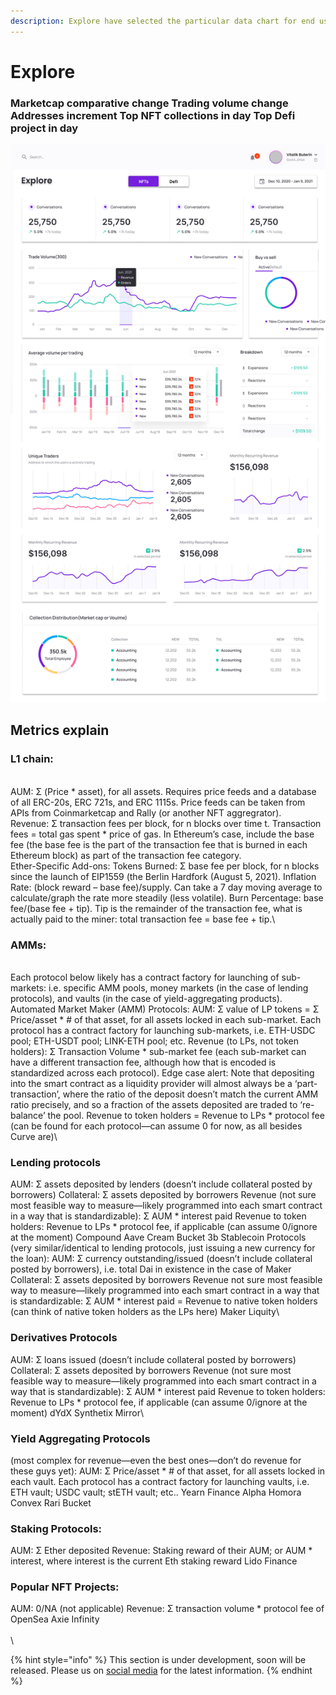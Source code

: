 ```yaml
---
description: Explore have selected the particular data chart for end user,
---
```


# Explore

### &#x20;Marketcap comparative change Trading volume change Addresses increment Top NFT collections in day Top Defi project in day



![](<../../../.gitbook/assets/Dashboard (2).png>)

## Metrics explain

### L1 chain:

\
AUM: Σ (Price \* asset), for all assets. Requires price feeds and a database of all ERC-20s, ERC 721s, and ERC 1115s. Price feeds can be taken from APIs from Coinmarketcap and Rally (or another NFT aggregrator).\
Revenue: Σ transaction fees per block, for n blocks over time t. Transaction fees = total gas spent \* price of gas. In Ethereum’s case, include the base fee (the base fee is the part of the transaction fee that is burned in each Ethereum block) as part of the transaction fee category.\
Ether-Specific Add-ons: Tokens Burned: Σ base fee per block, for n blocks since the launch of EIP1559 (the Berlin Hardfork (August 5, 2021). Inflation Rate: (block reward – base fee)/supply. Can take a 7 day moving average to calculate/graph the rate more steadily (less volatile). Burn Percentage: base fee/(base fee + tip). Tip is the remainder of the transaction fee, what is actually paid to the miner: total transaction fee = base fee + tip.\


### AMMs:

\
Each protocol below likely has a contract factory for launching of sub-markets: i.e. specific AMM pools, money markets (in the case of lending protocols), and vaults (in the case of yield-aggregating products). Automated Market Maker (AMM) Protocols: AUM: Σ value of LP tokens = Σ Price/asset \* # of that asset, for all assets locked in each sub-market. Each protocol has a contract factory for launching sub-markets, i.e. ETH-USDC pool; ETH-USDT pool; LINK-ETH pool; etc. Revenue (to LPs, not token holders): Σ Transaction Volume \* sub-market fee (each sub-market can have a different transaction fee, although how that is encoded is standardized across each protocol). Edge case alert: Note that depositing into the smart contract as a liquidity provider will almost always be a ‘part-transaction’, where the ratio of the deposit doesn’t match the current AMM ratio precisely, and so a fraction of the assets deposited are traded to ‘re-balance’ the pool. Revenue to token holders = Revenue to LPs \* protocol fee (can be found for each protocol—can assume 0 for now, as all besides Curve are)\


### Lending protocols&#x20;

AUM: Σ assets deposited by lenders (doesn’t include collateral posted by borrowers) Collateral: Σ assets deposited by borrowers Revenue (not sure most feasible way to measure—likely programmed into each smart contract in a way that is standardizable): Σ AUM \* interest paid Revenue to token holders: Revenue to LPs \* protocol fee, if applicable (can assume 0/ignore at the moment) Compound Aave Cream Bucket 3b Stablecoin Protocols (very similar/identical to lending protocols, just issuing a new currency for the loan): AUM: Σ currency outstanding/issued (doesn’t include collateral posted by borrowers), i.e. total Dai in existence in the case of Maker Collateral: Σ assets deposited by borrowers Revenue not sure most feasible way to measure—likely programmed into each smart contract in a way that is standardizable: Σ AUM \* interest paid = Revenue to native token holders (can think of native token holders as the LPs here) Maker Liquity\


### Derivatives Protocols&#x20;

AUM: Σ loans issued (doesn’t include collateral posted by borrowers) Collateral: Σ assets deposited by borrowers Revenue (not sure most feasible way to measure—likely programmed into each smart contract in a way that is standardizable): Σ AUM \* interest paid Revenue to token holders: Revenue to LPs \* protocol fee, if applicable (can assume 0/ignore at the moment) dYdX Synthetix Mirror\


### Yield Aggregating Protocols&#x20;

(most complex for revenue—even the best ones—don’t do revenue for these guys yet): AUM: Σ Price/asset \* # of that asset, for all assets locked in each vault. Each protocol has a contract factory for launching vaults, i.e. ETH vault; USDC vault; stETH vault; etc.. Yearn Finance Alpha Homora Convex Rari Bucket&#x20;

### Staking Protocols:&#x20;

AUM: Σ Ether deposited Revenue: Staking reward of their AUM; or AUM \* interest, where interest is the current Eth staking reward Lido Finance&#x20;

### Popular NFT Projects:&#x20;

AUM: 0/NA (not applicable) Revenue: Σ transaction volume \* protocol fee of OpenSea Axie Infinity\
\
\


{% hint style="info" %}
This section is under development, soon will be released. Please us on [social media](../../../get-in-touch/contact-us.md) for the latest information.
{% endhint %}
